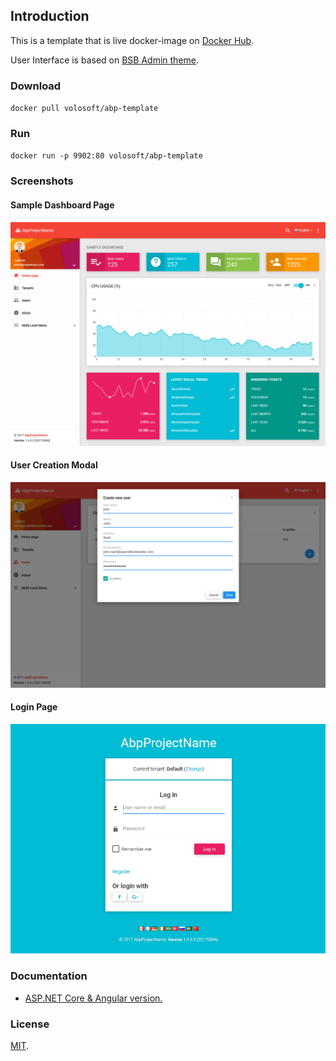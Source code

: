 ## Introduction

This is a template that is live docker-image on [Docker Hub](https://hub.docker.com/r/volosoft/abp-template/). 

User Interface is based on [BSB Admin theme](https://github.com/gurayyarar/AdminBSBMaterialDesign).
 
### Download

`docker pull volosoft/abp-template`

### Run

`docker run -p 9902:80 volosoft/abp-template`

### Screenshots

#### Sample Dashboard Page
![](_screenshots/ui-home.png)

#### User Creation Modal
![](_screenshots/ui-user-create-modal.png)

#### Login Page

![](_screenshots/ui-login.png)

### Documentation

* [ASP.NET Core & Angular  version.](https://aspnetboilerplate.com/Pages/Documents/Zero/Startup-Template-Angular)

### License

[MIT](LICENSE).
